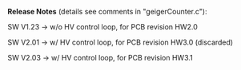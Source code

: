 **Release Notes** (details see comments in "geigerCounter.c"):


SW V1.23 -> w/o HV control loop, for PCB revision HW2.0 

SW V2.01 -> w/ HV control loop, for PCB revision HW3.0 (discarded)

SW V2.03 -> w/ HV control loop, for PCB revision HW3.1 
